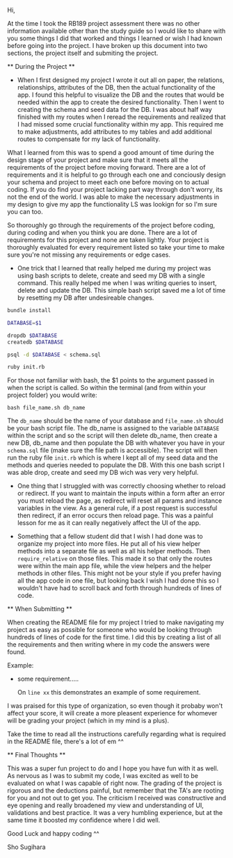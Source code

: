 Hi,

At the time I took the RB189 project assessment there was no other information available other than the study guide so I would like to share with you some things I did that worked and things I learned or wish I had known before going into the project. I have broken up this document into two sections, the project itself and submiting the project.

** During the Project **

- When I first designed my project I wrote it out all on paper, the relations, relationships, attributes of the DB, then the actual functionality of the app. I found this helpful to visualize the DB and the routes that would be needed within the app to create the desired functionality. Then I went to creating the schema and seed data for the DB. I was about half way finished with my routes when I reread the requirements and realized that I had missed some crucial functionality within my app. This required me to make adjustments, add attributes to my tables and add additional routes to compensate for my lack of functionality.

What I learned from this was to spend a good amount of time during the design stage of your project and make sure that it meets all the requirements of the project before moving forward. There are a lot of requirements and it is helpful to go through each one and conciously design your schema and project to meet each one before moving on to actual coding. If you do find your project lacking part way through don't worry, its not the end of the world. I was able to make the necessary adjustments in my design to give my app the functionality LS was lookign for so I'm sure you can too.

So thoroughly go through the requirements of the project before coding, during coding and when you think you are done. There are a lot of requirements for this project and none are taken lightly. Your project is thoroughly evaluated for every requirement listed so take your time to make sure you're not missing any requirements or edge cases.

- One trick that I learned that really helped me during my project was using bash scripts to delete, create and seed my DB with a single command. This really helped me when I was writing queries to insert, delete and update the DB. This simple bash script saved me a lot of time by resetting my DB after undesireable changes.

```bash
bundle install

DATABASE=$1

dropdb $DATABASE
createdb $DATABASE

psql -d $DATABASE < schema.sql

ruby init.rb
```

For those not familiar with bash, the $1 points to the argument passed in when the script is called. So within the terminal (and from within your project folder) you would write:

`bash file_name.sh db_name`

The `db_name` should be the name of your database and `file_name.sh` should be your bash script file. The db_name is assigned to the variable `DATABASE` within the script and so the script will then delete db_name, then create a new DB, db_name and then populate the DB with whatever you have in your `schema.sql` file (make sure the file path is accessible). The script will then run the ruby file `init.rb` which is where I kept all of my seed data and the methods and queries needed to populate the DB. With this one bash script I was able drop, create and seed my DB wich was very very helpful.

- One thing that I struggled with was correctly choosing whether to reload or redirect. If you want to maintain the inputs within a form after an error you must reload the page, as redirect will reset all params and instance variables in the view. As a general rule, if a post request is successful then redirect, if an error occurs then reload page. This was a painful lesson for me as it can really negatively affect the UI of the app.

- Something that a fellow student did that I wish I had done was to organize my project into more files. He put all of his view helper methods into a separate file as well as all his helper methods. Then `require_relative` on those files. This made it so that only the routes were within the main app file, while the view helpers and the helper methods in other files. This might not be your style if you prefer having all the app code in one file, but looking back I wish I had done this so I wouldn't have had to scroll back and forth through hundreds of lines of code.

** When Submitting **

When creating the README file for my project I tried to make navigating my project as easy as possible for someone who would be looking through hundreds of lines of code for the first time. I did this by creating a list of all the requirements and then writing where in my code the answers were found.

Example:

- some requirement.....

  On `line xx` this demonstrates an example of some requirement.

I was praised for this type of organization, so even though it probaby won't affect your score, it will create a more pleasent experience for whomever will be grading your project (which in my mind is a plus).

Take the time to read all the instructions carefully regarding what is required in the README file, there's a lot of em ^^

** Final Thoughts **

This was a super fun project to do and I hope you have fun with it as well. As nervous as I was to submit my code, I was excited as well to be evaluated on what I was capable of right now. The grading of the project is rigorous and the deductions painful, but remember that the TA's are rooting for you and not out to get you. The criticism I received was constructive and eye opening and really broadened my view and understanding of UI, validations and best practice. It was a very humbling experience, but at the same time it boosted my confidence where I did well.

Good Luck and happy coding ^^

Sho Sugihara
